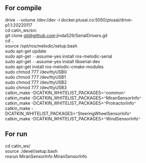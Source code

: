 ## For compile

drive `--`volume /dev:/dev -i docker.plusai.co:5050/plusai/drive-p1.1:20220117  
cd  catin_ws/src  
git clone git@github.com:jinda529/SerialDrivers.git  
cd  ..  
source /opt/ros/melodic/setup.bash  
sudo apt-get update  
sudo apt-get `--`assume-yes install ros-melodic-serial  
sudo apt-get `--`assume-yes install libserial-dev  
sudo apt-get install ros-melodic-cmake-modules  
sudo chmod 777 /dev/ttyUSB0  
sudo chmod 777 /dev/ttyUSB1  
sudo chmod 777 /dev/ttyUSB2  
sudo chmod 777 /dev/ttyUSB3  
catkin_make -DCATKIN_WHITELIST_PACKAGES=`"`common`"`  
catkin_make -DCATKIN_WHITELIST_PACKAGES=`"`MiranSensorInfo`"`  
 catkin_make -DCATKIN_WHITELIST_PACKAGES=`"`ProtractorInfo`"`   
catkin_make -DCATKIN_WHITELIST_PACKAGES=`"`SteeringWheelSensorInfo`"`  
catkin_make -DCATKIN_WHITELIST_PACKAGES=`"`WindSensorInfo`"`  
##  For run
cd  catin_ws/  
source ./devel/setup.bash  
rosrun MiranSensorInfo MiranSensorInfo
